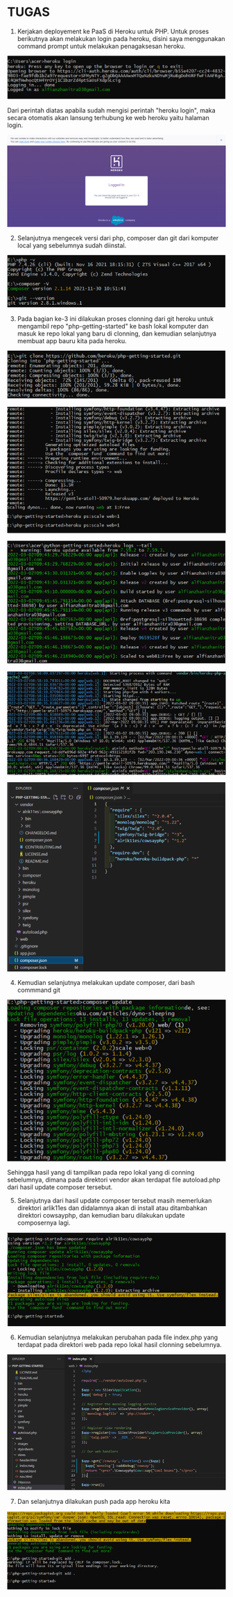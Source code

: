 # TUGAS

1. Kerjakan deployement ke PaaS di Heroku untuk PHP.
Untuk proses berikutnya akan melakukan login pada heroku, disini saya menggunakan command prompt untuk melakukan penagaksesan heroku.

![](img/tugas/01.png)


Dari perintah diatas apabila sudah mengisi perintah "heroku login", maka secara otomatis akan lansung terhubung ke web heroku yaitu halaman login.

![](img/tugas/02.png)


2. Selanjutnya mengecek versi dari php, composer dan git dari komputer local yang sebelumnya sudah diinstal.

![](img/tugas/03.png)


3. Pada bagian ke-3 ini dilakukan proses clonning dari git heroku untuk mengambil repo "php-getting-started" ke bash lokal komputer dan masuk ke repo lokal yang baru di clonning, dan kemudian selanjutnya membuat app bauru kita pada heroku.

![](img/tugas/04.png)

![](img/tugas/05.png)

![](img/tugas/06.png)

![](img/tugas/07.png)

![](img/tugas/08.png)


4. Kemudian selanjutnya melakukan update composer, dari bash commmand git

![](img/tugas/09.png)

Sehingga hasil yang di tampilkan pada repo lokal yang di conning sebelumnya, dimana pada direktori vendor akan terdapat file autoload.php dari hasil update composer tersebut.


5. Selanjutnya dari hasil update composer tersebut masih memerlukan direktori arlik11es dan didalamnya akan di install atau ditambahkan direktori cowsayphp, dan kemudian baru dilakukan update composernya lagi.

![](img/tugas/10.png)


6. Kemudian selanjutnya melakukan perubahan pada file index.php yang terdapat pada direktori web pada repo lokal hasil clonning sebelumnya.

![](img/tugas/11.png)


7. Dan selanjutnya dilakukan push pada app heroku kita

![](img/tugas/12.png)